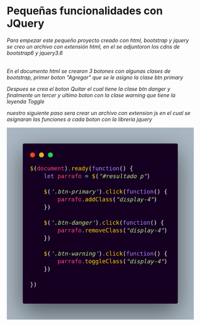 # Pequeñas funcionalidades con JQuery

###### Para empezar este pequeño proyecto creado con html, bootstrap y jquery se creo un archivo con extensión html, en el se adjuntoron los cdns de bootstrap6 y jquery3.6

_En el documento html se crearon 3 botones con algunas clases de bootstrap, primer boton "Agregar" que se le asigno la clase btn primary_

_Despues se crea el boton Quitar el cual tiene la clase btn danger y finalmente un tercer y ultimo boton con la clase warning que tiene la leyenda Toggle_

*nuestro siguiente paso sera crear un archivo con extension js en el cual se asignaran las funciones a cada boton con la libreria jquery*

![Codigo Jquery](queryreadme.png)
